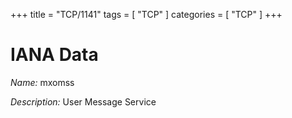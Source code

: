 +++
title = "TCP/1141"
tags = [ "TCP" ]
categories = [ "TCP" ]
+++

# IANA Data

_Name:_ mxomss

_Description:_ User Message Service


